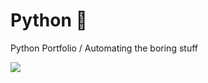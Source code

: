 # Python 🐍
Python Portfolio / Automating the boring stuff 

![](https://img.shields.io/badge/Code-Python-informational?style=flat&logo=python&logoColor=white&color=2bbc8a)


